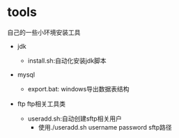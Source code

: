 # tools
自己的一些小环境安装工具

- jdk
  - install.sh:自动化安装jdk脚本

- mysql
  - export.bat: windows导出数据表结构

- ftp ftp相关工具类
  - useradd.sh:自动创建sftp相关用户
    - 使用./useradd.sh username password sftp路径

